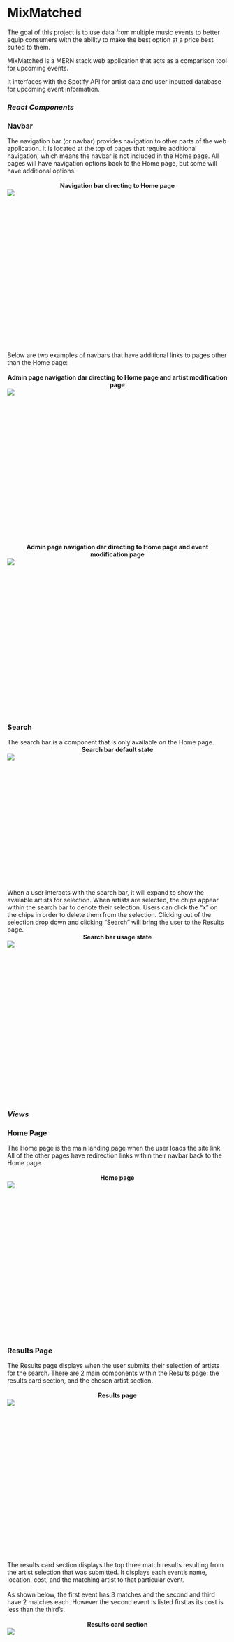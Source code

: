 # MixMatched

The goal of this project is to use data from multiple music events to better equip consumers with the ability to make the best option at a price best suited to them.

MixMatched is a MERN stack web application that acts as a comparison tool for upcoming events.

It interfaces with the Spotify API for artist data and user inputted database for upcoming event information.

<head>
<meta charset="utf-8">
<link rel="stylesheet" type="text/css" href="./assets/theme.css">
<link rel="stylesheet" type="text/css" href="./assets/fonts/fonts.css">
<link rel="stylesheet" href="./assets/fonts/google-fonts/IBMPlexSans-Roboto.css">
<link rel="stylesheet" href="./assets/fonts/google-fonts/RobotoSlab.css">
<link rel="stylesheet" href="./assets/fonts/google-fonts/Caveat.css">
<link rel="stylesheet" href="./assets/fonts/google-fonts/AnonymousPro.css">
<link rel="stylesheet" href="./assets/fonts/google-fonts/Inconsolata.css">
</head>
<body>
<div id="note-editor" class="note-container theme-light is-safari" style="position: relative;">
<div class="editor-body">
<div class="export-mode nedit-root notranslate size-normal style-normal" id="note-root"><h3 class="nedit-heading editable-text paragraph indent-0" id="b2959951098_12" style="text-align:left;"><em>React Components</em></h3><h3 class="nedit-heading editable-text paragraph indent-0" id="b2959951098_39" style="text-align:left;"><span class="font-color" data-font-color="blue-grey">Navbar</span></h3><div class="editable-text paragraph indent-0" style="text-align:left;">The navigation bar (or navbar) provides navigation to other parts of the web application. It is located at the top of pages that require additional navigation, which means the navbar is not included in the Home page. All pages will have navigation options back to the Home page, but some will have additional options. </div><div class="editable-text paragraph indent-0" style="text-align:left;"><br/></div><div class="editable-text paragraph indent-0" style="text-align:center;"><strong>Navigation bar directing to Home page</strong></div><DIV class="embed-wrapper image-wrapper indent-0" data-content-align="center" data-block-background="transparent" ><div class="image" contenteditable="false" id="b2959951098_440"><div class="resize-container disabled-resize" style="width: 700px; --width: 700px; height: 336.87500000000006px;"><div class="image-container" contenteditable="false"><a href="./assets/1SjluyMXDwSmn5i8.png" target="_blank"><img class="img-hide" src="./assets/1SjluyMXDwSmn5i8.png"></a></div></div></div><div class="editable-text attachment-caption empty-caption empty-caption-hidden" id="b2959951098_446" style="text-align: center; width: 700px;"><br></div></DIV><div class="editable-text paragraph indent-0" style="text-align:left;"><br/></div><div class="editable-text paragraph indent-0" style="text-align:left;">Below are two examples of navbars that have additional links to pages other than the Home page:</div><div class="editable-text paragraph indent-0" style="text-align:left;"><br/></div><div class="editable-text paragraph indent-0" style="text-align:center;"><strong>Admin page navigation dar directing to Home page and artist modification page</strong></div><DIV class="embed-wrapper image-wrapper indent-0" data-content-align="center" data-block-background="transparent" ><div class="image" contenteditable="false" id="b2959951098_668"><div class="resize-container disabled-resize" style="width: 700px; --width: 700px; height: 336.87500000000006px;"><div class="image-container" contenteditable="false"><a href="./assets/yNtLi63vzkmBXTL6.png" target="_blank"><img class="img-hide" src="./assets/yNtLi63vzkmBXTL6.png"></a></div></div></div><div class="editable-text attachment-caption empty-caption empty-caption-hidden" id="b2959951098_674" style="text-align: center; width: 700px;"><br></div></DIV><div class="editable-text paragraph indent-0" style="text-align:center;"><strong>Admin page navigation dar directing to Home page and event modification page</strong></div><DIV class="embed-wrapper image-wrapper indent-0" data-content-align="center" data-block-background="transparent" ><div class="image" contenteditable="false" id="b2959951098_773"><div class="resize-container disabled-resize" style="width: 700px; --width: 700px; height: 336.87500000000006px;"><div class="image-container" contenteditable="false"><a href="./assets/okn94l9r6w6kslu5.png" target="_blank"><img class="img-hide" src="./assets/okn94l9r6w6kslu5.png"></a></div></div></div><div class="editable-text attachment-caption empty-caption empty-caption-hidden" id="b2959951098_779" style="text-align: center; width: 700px;"><br></div></DIV><h3 class="nedit-heading editable-text paragraph indent-0" id="b2959951098_791" style="text-align:left;"><span class="font-color" data-font-color="blue-grey">Search</span></h3><div class="editable-text paragraph indent-0" style="text-align:left;">The search bar is a component that is only available on the Home page. </div><div class="editable-text paragraph indent-0" style="text-align:center;"><strong>Search bar default state</strong></div><DIV class="embed-wrapper image-wrapper indent-0" data-content-align="center" data-block-background="transparent" ><div class="image" contenteditable="false" id="b2959951098_923"><div class="resize-container disabled-resize" style="width: 700px; --width: 700px; height: 293.125px;"><div class="image-container" contenteditable="false"><a href="./assets/l366tv5iRBK2GeWX.png" target="_blank"><img class="img-hide" src="./assets/l366tv5iRBK2GeWX.png"></a></div></div></div><div class="editable-text attachment-caption empty-caption empty-caption-hidden" id="b2959951098_929" style="text-align: center; width: 700px;"><br></div></DIV><div class="editable-text paragraph indent-0" style="text-align:left;">When a user interacts with the search bar, it will expand to show the available artists for selection. When artists are selected, the chips appear within the search bar to denote their selection. Users can click the “x” on the chips in order to delete them from the selection. Clicking out of the selection drop down and clicking “Search” will bring the user to the Results page. </div><div class="editable-text paragraph indent-0" style="text-align:center;"><strong>Search bar usage state</strong></div><DIV class="embed-wrapper image-wrapper indent-0" data-content-align="center" data-block-background="transparent" ><div class="image" contenteditable="false" id="b2959951098_1363"><div class="resize-container disabled-resize" style="width: 700px; --width: 700px; height: 346.5px;"><div class="image-container" contenteditable="false"><a href="./assets/De1F26qe9jesHLLE.png" target="_blank"><img class="img-hide" src="./assets/De1F26qe9jesHLLE.png"></a></div></div></div><div class="editable-text attachment-caption empty-caption empty-caption-hidden" id="b2959951098_1369" style="text-align: center; width: 700px;"><br></div></DIV><h3 class="nedit-heading editable-text paragraph indent-0" id="b2959951098_1381" style="text-align:left;"><em>Views</em></h3><h3 class="nedit-heading editable-text paragraph indent-0" id="b2959951098_1397" style="text-align:left;"><span class="font-color" data-font-color="blue-grey">Home Page</span></h3><div class="editable-text paragraph indent-0" style="text-align:left;">The Home page is the main landing page when the user loads the site link. All of the other pages have redirection links within their navbar back to the Home page.</div><div class="editable-text paragraph indent-0" style="text-align:left;"><br/></div><div class="editable-text paragraph indent-0" style="text-align:center;"><strong>Home page</strong></div><DIV class="embed-wrapper image-wrapper indent-0" data-content-align="center" data-block-background="transparent" ><div class="image" contenteditable="false" id="b2959951098_1617"><div class="resize-container disabled-resize" style="width: 700px; --width: 700px; height: 336.87500000000006px;"><div class="image-container" contenteditable="false"><a href="./assets/hOtFhDWe83yDOy2i.png" target="_blank"><img class="img-hide" src="./assets/hOtFhDWe83yDOy2i.png"></a></div></div></div><div class="editable-text attachment-caption empty-caption empty-caption-hidden" id="b2959951098_1623" style="text-align: center; width: 700px;"><br></div></DIV><h3 class="nedit-heading editable-text paragraph indent-0" id="b2959951098_1635" style="text-align:left;"><span class="font-color" data-font-color="blue-grey">Results Page</span></h3><div class="editable-text paragraph indent-0" style="text-align:left;">The Results page displays when the user submits their selection of artists for the search. There are 2 main components within the Results page: the results card section, and the chosen artist section. </div><div class="editable-text paragraph indent-0" style="text-align:left;"><br/></div><div class="editable-text paragraph indent-0" style="text-align:center;"><strong>Results page</strong></div><DIV class="embed-wrapper image-wrapper indent-0" data-content-align="center" data-block-background="transparent" ><div class="image" contenteditable="false" id="b2959951098_1900"><div class="resize-container disabled-resize" style="width: 700px; --width: 700px; height: 336.87500000000006px;"><div class="image-container" contenteditable="false"><a href="./assets/gRwMV06jvnnYC4OK.png" target="_blank"><img class="img-hide" src="./assets/gRwMV06jvnnYC4OK.png"></a></div></div></div><div class="editable-text attachment-caption empty-caption empty-caption-hidden" id="b2959951098_1906" style="text-align: center; width: 700px;"><br></div></DIV><div class="editable-text paragraph indent-0" style="text-align:left;"><br/></div><div class="editable-text paragraph indent-0" style="text-align:left;">The results card section displays the top three match results resulting from the artist selection that was submitted. It displays each event’s name, location, cost, and the matching artist to that particular event.</div><div class="editable-text paragraph indent-0" style="text-align:left;"><br/></div><div class="editable-text paragraph indent-0" style="text-align:left;">As shown below, the first event has 3 matches and the second and third have 2 matches each. However the second event is listed first as its cost is less than the third’s.</div><div class="editable-text paragraph indent-0" style="text-align:left;"><br/></div><div class="editable-text paragraph indent-0" style="text-align:center;"><strong>Results card section</strong></div><DIV class="embed-wrapper image-wrapper indent-0" data-content-align="center" data-block-background="transparent" ><div class="image" contenteditable="false" id="b2959951098_2378"><div class="resize-container disabled-resize" style="width: 700px; --width: 700px; height: 336.87500000000006px;"><div class="image-container" contenteditable="false"><a href="./assets/mELvIH7Ed9VpyofX.png" target="_blank"><img class="img-hide" src="./assets/mELvIH7Ed9VpyofX.png"></a></div></div></div><div class="editable-text attachment-caption empty-caption empty-caption-hidden" id="b2959951098_2384" style="text-align: center; width: 700px;"><br></div></DIV><div class="editable-text paragraph indent-0" style="text-align:left;">The chosen artist section displays the artists that were selected in the search on the Home page. Hovering over this section will reveal a blue rectangle surrounding the section. This section is scrollable in the event that more than 10 artists are selected.</div><div class="editable-text paragraph indent-0" style="text-align:left;"><br/></div><div class="editable-text paragraph indent-0" style="text-align:center;"><strong>Chosen artist section</strong></div><DIV class="embed-wrapper image-wrapper indent-0" data-content-align="center" data-block-background="transparent" ><div class="image" contenteditable="false" id="b2959951098_2704"><div class="resize-container disabled-resize" style="width: 700px; --width: 700px; height: 167.125px;"><div class="image-container" contenteditable="false"><a href="./assets/POOEOLbD2xhRC6xT.png" target="_blank"><img class="img-hide" src="./assets/POOEOLbD2xhRC6xT.png"></a></div></div></div><div class="editable-text attachment-caption empty-caption empty-caption-hidden" id="b2959951098_2710" style="text-align: center; width: 700px;"><br></div></DIV><h3 class="nedit-heading editable-text paragraph indent-0" id="b2959951098_2722" style="text-align:left;"><span class="font-color" data-font-color="blue-grey">Artist Discovery Page</span></h3><div class="editable-text paragraph indent-0" style="text-align:left;">The artist discovery page will display information about a random selection of an artist using Spotify data. It can be accessed through the Home page through the “Explore Random Artist” button. It displays the artist’s name, picture, and top music tracks.</div><div class="editable-text paragraph indent-0" style="text-align:left;"><br/></div><div class="editable-text paragraph indent-0" style="text-align:center;"><strong>Artist Discovery Page</strong></div><DIV class="embed-wrapper image-wrapper indent-0" data-content-align="center" data-block-background="transparent" ><div class="image" contenteditable="false" id="b2959951098_3059"><div class="resize-container disabled-resize" style="width: 700px; --width: 700px; height: 336.87500000000006px;"><div class="image-container" contenteditable="false"><a href="./assets/1zqgBDXmrZ7gRl2m.png" target="_blank"><img class="img-hide" src="./assets/1zqgBDXmrZ7gRl2m.png"></a></div></div></div><div class="editable-text attachment-caption empty-caption empty-caption-hidden" id="b2959951098_3065" style="text-align: center; width: 700px;"><br></div></DIV><div class="editable-text paragraph indent-0" style="text-align:left;"><br/></div><h3 class="nedit-heading editable-text paragraph indent-0" id="b2959951098_3086" style="text-align:left;"><span class="font-color" data-font-color="blue-grey">Admin Tool</span></h3><div class="editable-text paragraph indent-0" style="text-align:left;">The admin tool can be accessed from the Home page through the small security icon located at the bottom of the page.</div><div class="editable-text paragraph indent-0" style="text-align:center;"><strong>Home page highlighting access to admin login</strong></div><DIV class="embed-wrapper image-wrapper indent-0" data-content-align="center" data-block-background="transparent" ><div class="image" contenteditable="false" id="b2959951098_3287"><div class="resize-container disabled-resize" style="width: 700px; --width: 700px; height: 336.87500000000006px;"><div class="image-container" contenteditable="false"><a href="./assets/CgHQu8rX5e0lW3Gd.png" target="_blank"><img class="img-hide" src="./assets/CgHQu8rX5e0lW3Gd.png"></a></div></div></div><div class="editable-text attachment-caption empty-caption empty-caption-hidden" id="b2959951098_3293" style="text-align: center; width: 700px;"><br></div></DIV><div class="editable-text paragraph indent-0" style="text-align:left;"><br/></div><div class="editable-text paragraph indent-0" style="text-align:left;">After clicking on the security icon, the user will be redirected to the admin login page.</div><div class="editable-text paragraph indent-0" style="text-align:left;"><br/></div><div class="editable-text paragraph indent-0" style="text-align:center;"><strong>Admin Login</strong></div><DIV class="embed-wrapper image-wrapper indent-0" data-content-align="center" data-block-background="transparent" ><div class="image" contenteditable="false" id="b2959951098_3443"><div class="resize-container disabled-resize" style="width: 700px; --width: 700px; height: 336.87500000000006px;"><div class="image-container" contenteditable="false"><a href="./assets/JOmhlYAQ4kfiTBEQ.png" target="_blank"><img class="img-hide" src="./assets/JOmhlYAQ4kfiTBEQ.png"></a></div></div></div><div class="editable-text attachment-caption empty-caption empty-caption-hidden" id="b2959951098_3449" style="text-align: center; width: 700px;"><br></div></DIV><div class="editable-text paragraph indent-0" style="text-align:left;">The admin login page is connected to a users database within MongoDB shown below. There are 2 admin users: John Doe and Tuffy Titan.</div><div class="editable-text paragraph indent-0" style="text-align:left;"><br/></div><div class="editable-text paragraph indent-0" style="text-align:center;"><strong>MongoDB users database</strong></div><DIV class="embed-wrapper image-wrapper indent-0" data-content-align="center" data-block-background="transparent" ><div class="image" contenteditable="false" id="b2959951098_3644"><div class="resize-container disabled-resize" style="width: 700px; --width: 700px; height: 252px;"><div class="image-container" contenteditable="false"><a href="./assets/ezrjBxe2kdfk6WTb.png" target="_blank"><img class="img-hide" src="./assets/ezrjBxe2kdfk6WTb.png"></a></div></div></div><div class="editable-text attachment-caption empty-caption empty-caption-hidden" id="b2959951098_3650" style="text-align: center; width: 700px;"><br></div></DIV><div class="editable-text paragraph indent-0" style="text-align:left;">Their login credentials are encrypted on MongoDB, but for demonstration purposes, the following credentials can be used here <a href="https://mixmatched.herokuapp.com/login" target="_blank" rel="nofollow noopener"><span class="font-color" data-font-color="indigo"><u>https://mixmatched.herokuapp.com/login</u></span></a> </div><div class="editable-text paragraph indent-0" style="text-align:left;"><br/></div><div class="embed-wrapper table-wrapper export"><div class="table-blot" id="b2959951098_3854" contenteditable="false"><div class="table-embed"><div class="table-scroll"><div class="table-scroll-items"><table class="table-component"><thead><tr><th class="table-head-start"><div class="table-header-circle"></div></th><th></th><th class="table-head-item" data-index="0" width="180"><div class="item-ui"><div class="item-title" style="max-width: 136px;">A</div></div></th><th class="table-head-item" data-index="1" width="180"><div class="item-ui"><div class="item-title" style="max-width: 136px;">B</div></div></th><th class="table-head-item" data-index="2" width="180"><div class="item-ui"><div class="item-title" style="max-width: 136px;">C</div></div></th></tr></thead><tbody><span></span><tr height="36"><td class="table-head-item" height="36" data-index="0"><div class="item-ui"><div class="item-title">1</div></div></td><td></td><td colspan="1" rowspan="1" data-palette-bg-rgb="#42a5f5"><div class="table-text-common"><strong>User</strong>
</div></td><td colspan="1" rowspan="1" data-palette-bg-rgb="#42a5f5"><div class="table-text-common"><strong>Email</strong>
</div></td><td colspan="1" rowspan="1" data-palette-bg-rgb="#42a5f5"><div class="table-text-common"><strong>Password</strong>
</div></td></tr><tr height="36"><td class="table-head-item" height="36" data-index="1"><div class="item-ui"><div class="item-title">2</div></div></td><td></td><td colspan="1" rowspan="1"><div class="table-text-common">John Doe
</div></td><td colspan="1" rowspan="1"><div class="table-text-common">john@gmail.com
</div></td><td colspan="1" rowspan="1"><div class="table-text-common">pass123
</div></td></tr><tr height="36"><td class="table-head-item" height="36" data-index="2"><div class="item-ui"><div class="item-title">3</div></div></td><td></td><td colspan="1" rowspan="1"><div class="table-text-common">Tuffy Titan
</div></td><td colspan="1" rowspan="1"><div class="table-text-common">tuffy@gmail.com
</div></td><td colspan="1" rowspan="1"><div class="table-text-common">pass123
</div></td></tr></tbody><tfoot><tr><td class="add-row"></td><td></td><td><div class="summary-wrap"><div class="summary-item"><span class="summary-name">All</span>:<div class="summary-value" valuelength="1" data-editor-toolip="3" data-editor-tooltip-options="{&quot;positionFixed&quot;:true,&quot;modifiers&quot;:{&quot;offset&quot;:{&quot;offset&quot;:&quot;0,0&quot;}}}">3</div><span class="summary-menu-icon"><svg xmlns="http://www.w3.org/2000/svg" width="16" height="16" viewBox="0 0 16 16"><g fill="none" fill-rule="evenodd">         <path d="M0 0h16v16H0z"></path>         <path class="graphic" fill="#AEB7B8" d="M4 7h8l-4 4z"></path>     </g></svg></span></div></div></td><td><div class="summary-wrap"><div class="summary-item"><span class="summary-name">All</span>:<div class="summary-value" valuelength="1" data-editor-toolip="3" data-editor-tooltip-options="{&quot;positionFixed&quot;:true,&quot;modifiers&quot;:{&quot;offset&quot;:{&quot;offset&quot;:&quot;0,0&quot;}}}">3</div><span class="summary-menu-icon"><svg xmlns="http://www.w3.org/2000/svg" width="16" height="16" viewBox="0 0 16 16"><g fill="none" fill-rule="evenodd">         <path d="M0 0h16v16H0z"></path>         <path class="graphic" fill="#AEB7B8" d="M4 7h8l-4 4z"></path>     </g></svg></span></div></div></td><td><div class="summary-wrap"><div class="summary-item"><span class="summary-name">All</span>:<div class="summary-value" valuelength="1" data-editor-toolip="3" data-editor-tooltip-options="{&quot;positionFixed&quot;:true,&quot;modifiers&quot;:{&quot;offset&quot;:{&quot;offset&quot;:&quot;0,0&quot;}}}">3</div><span class="summary-menu-icon"><svg xmlns="http://www.w3.org/2000/svg" width="16" height="16" viewBox="0 0 16 16"><g fill="none" fill-rule="evenodd">         <path d="M0 0h16v16H0z"></path>         <path class="graphic" fill="#AEB7B8" d="M4 7h8l-4 4z"></path>     </g></svg></span></div></div></td></tr></tfoot></table></div></div></div><div class="table-blot-edit-area"></div></div><div class="editable-text attachment-caption empty-caption empty-caption-hidden" id="b2959951098_4095" style="text-align: center; width: 50px;"><br></div></div><div class="editable-text paragraph indent-0" style="text-align:left;"><br/></div><div class="editable-text paragraph indent-0" style="text-align:left;">Once an admin user is successfully authenticated, they are redirected to the event modification page.</div><div class="editable-text paragraph indent-0" style="text-align:left;"><br/></div><div class="editable-text paragraph indent-0" style="text-align:center;"><strong>Event Modification page</strong></div><DIV class="embed-wrapper image-wrapper indent-0" data-content-align="center" data-block-background="transparent" ><div class="image" contenteditable="false" id="b2959951098_4266"><div class="resize-container disabled-resize" style="width: 700px; --width: 700px; height: 336.87500000000006px;"><div class="image-container" contenteditable="false"><a href="./assets/PdUfJG9Plm2YqHkF.png" target="_blank"><img class="img-hide" src="./assets/PdUfJG9Plm2YqHkF.png"></a></div></div></div><div class="editable-text attachment-caption empty-caption empty-caption-hidden" id="b2959951098_4272" style="text-align: center; width: 700px;"><br></div></DIV><div class="editable-text paragraph indent-0" style="text-align:left;">The event modification page comprises 2 sections: the event display section and the add music event section. </div><div class="editable-text paragraph indent-0" style="text-align:left;"><br/></div><div class="editable-text paragraph indent-0" style="text-align:left;">The event display section is connected to the music events’ MongoDB database (shown in detail later in the data section) and displays information about each event item’s name, location, and price in alphabetical order by name.</div><div class="editable-text paragraph indent-0" style="text-align:left;"><br/></div><div class="editable-text paragraph indent-0" style="text-align:center;"><strong>Event display section</strong></div><DIV class="embed-wrapper image-wrapper indent-0" data-content-align="center" data-block-background="transparent" ><div class="image" contenteditable="false" id="b2959951098_4687"><div class="resize-container disabled-resize" style="width: 700px; --width: 700px; height: 342.5625px;"><div class="image-container" contenteditable="false"><a href="./assets/afJIvq2jBez8MaJb.png" target="_blank"><img class="img-hide" src="./assets/afJIvq2jBez8MaJb.png"></a></div></div></div><div class="editable-text attachment-caption empty-caption empty-caption-hidden" id="b2959951098_4693" style="text-align: center; width: 700px;"><br></div></DIV><div class="editable-text paragraph indent-0" style="text-align:left;"><br/></div><div class="editable-text paragraph indent-0" style="text-align:left;">Below the event display section is the add music event section, which is also connected to MongoDB. Admin users are able to type in the event information into the input fields and this data will be stored into the MongoDB database as a new event. The UI should soon update and display the new event in the event display section.</div><div class="editable-text paragraph indent-0" style="text-align:left;"><br/></div><div class="editable-text paragraph indent-0" style="text-align:center;"><strong>Add music event section</strong></div><DIV class="embed-wrapper image-wrapper indent-0" data-content-align="center" data-block-background="transparent" ><div class="image" contenteditable="false" id="b2959951098_5094"><div class="resize-container disabled-resize" style="width: 700px; --width: 700px; height: 336.87500000000006px;"><div class="image-container" contenteditable="false"><a href="./assets/SWaw5JjEGNcCuMO8.png" target="_blank"><img class="img-hide" src="./assets/SWaw5JjEGNcCuMO8.png"></a></div></div></div><div class="editable-text attachment-caption empty-caption empty-caption-hidden" id="b2959951098_5100" style="text-align: center; width: 700px;"><br></div></DIV><div class="editable-text paragraph indent-0" style="text-align:left;">Similar to the event modification page, the artist modification page comprises 2 sections: the artist display section and the add music artist section. </div><div class="editable-text paragraph indent-0" style="text-align:left;"><br/></div><div class="editable-text paragraph indent-0" style="text-align:left;">The artist display section is connected to the artist MongoDB database (shown in detail later in the data section) and displays information about each artist’s name and Spotify ID in alphabetical order by artist name.</div><div class="editable-text paragraph indent-0" style="text-align:left;"><br/></div><div class="editable-text paragraph indent-0" style="text-align:center;"><strong>Artist Modification page</strong></div><DIV class="embed-wrapper image-wrapper indent-0" data-content-align="center" data-block-background="transparent" ><div class="image" contenteditable="false" id="b2959951098_5552"><div class="resize-container disabled-resize" style="width: 700px; --width: 700px; height: 336.87500000000006px;"><div class="image-container" contenteditable="false"><a href="./assets/iw99ruTwC6vhipAw.png" target="_blank"><img class="img-hide" src="./assets/iw99ruTwC6vhipAw.png"></a></div></div></div><div class="editable-text attachment-caption empty-caption empty-caption-hidden" id="b2959951098_5558" style="text-align: center; width: 700px;"><br></div></DIV><div class="editable-text paragraph indent-0" style="text-align:left;"><br/></div><div class="editable-text paragraph indent-0" style="text-align:left;">Since there is less data represented (only name and Spotify ID) and a higher number of artists than music events for this web application’s use case, the artist display section is presented in a scrollable table format.</div><div class="editable-text paragraph indent-0" style="text-align:left;"><br/></div><div class="editable-text paragraph indent-0" style="text-align:center;"><strong>Artist display section</strong></div><DIV class="embed-wrapper image-wrapper indent-0" data-content-align="center" data-block-background="transparent" ><div class="image" contenteditable="false" id="b2959951098_5849"><div class="resize-container disabled-resize" style="width: 700px; --width: 700px; height: 311.5px;"><div class="image-container" contenteditable="false"><a href="./assets/QKRGoM4GCADQ81pP.png" target="_blank"><img class="img-hide" src="./assets/QKRGoM4GCADQ81pP.png"></a></div></div></div><div class="editable-text attachment-caption empty-caption empty-caption-hidden" id="b2959951098_5855" style="text-align: center; width: 700px;"><br></div></DIV><div class="editable-text paragraph indent-0" style="text-align:left;"><br/></div><div class="editable-text paragraph indent-0" style="text-align:left;">Below the artist display section is the add artist section, which is also connected to MongoDB. Admin users are able to type in the artist information into the input fields and this data will be stored into the MongoDB database as a new artist. The UI should soon update and display the new artist in the artist display section.</div><div class="editable-text paragraph indent-0" style="text-align:left;"><br/></div><div class="editable-text paragraph indent-0" style="text-align:center;"><strong>Add music artist section</strong></div><DIV class="embed-wrapper image-wrapper indent-0" data-content-align="center" data-block-background="transparent" ><div class="image" contenteditable="false" id="b2959951098_6257"><div class="resize-container disabled-resize" style="width: 700px; --width: 700px; height: 336.87500000000006px;"><div class="image-container" contenteditable="false"><a href="./assets/KPJTqMM3z492eHEl.png" target="_blank"><img class="img-hide" src="./assets/KPJTqMM3z492eHEl.png"></a></div></div></div><div class="editable-text attachment-caption empty-caption empty-caption-hidden" id="b2959951098_6263" style="text-align: center; width: 700px;"></div></DIV><div class="editable-text paragraph indent-0" style="text-align:left;"><br/></div></div>
</div>
</div>
</body>
